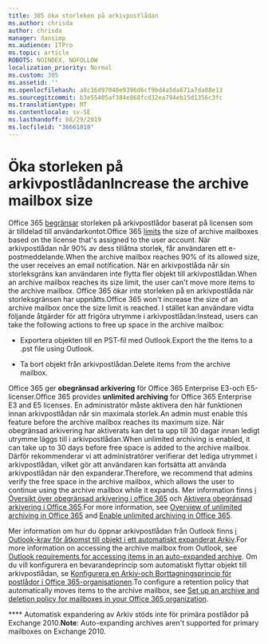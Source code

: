 ```yaml
---
title: 305 öka storleken på arkivpostlådan
ms.author: chrisda
author: chrisda
manager: dansimp
ms.audience: ITPro
ms.topic: article
ROBOTS: NOINDEX, NOFOLLOW
localization_priority: Normal
ms.custom: 305
ms.assetid: ''
ms.openlocfilehash: a8c16d97040e9396d6cf9bd4a5da671a7da88e13
ms.sourcegitcommit: b3e55405af384e868fcd32ea794eb15d1356c3fc
ms.translationtype: MT
ms.contentlocale: sv-SE
ms.lasthandoff: 08/29/2019
ms.locfileid: "36661818"
---
```

# <a name="increase-the-archive-mailbox-size"></a><span data-ttu-id="6d6e4-102">Öka storleken på arkivpostlådan</span><span class="sxs-lookup"><span data-stu-id="6d6e4-102">Increase the archive mailbox size</span></span>

<span data-ttu-id="6d6e4-103">Office 365 [begränsar](https://docs.microsoft.com/office365/servicedescriptions/exchange-online-service-description/exchange-online-limits#mailbox-storage-limits) storleken på arkivpostlådor baserat på licensen som är tilldelad till användarkontot.</span><span class="sxs-lookup"><span data-stu-id="6d6e4-103">Office 365 [limits](https://docs.microsoft.com/office365/servicedescriptions/exchange-online-service-description/exchange-online-limits#mailbox-storage-limits) the size of archive mailboxes based on the license that's assigned to the user account.</span></span> <span data-ttu-id="6d6e4-104">När arkivpostlådan når 90% av dess tillåtna storlek, får användaren ett e-postmeddelande.</span><span class="sxs-lookup"><span data-stu-id="6d6e4-104">When the archive mailbox reaches 90% of its allowed size, the user receives an email notification.</span></span> <span data-ttu-id="6d6e4-105">När en arkivpostlåda når sin storleksgräns kan användaren inte flytta fler objekt till arkivpostlådan.</span><span class="sxs-lookup"><span data-stu-id="6d6e4-105">When an archive mailbox reaches its size limit, the user can't move more items to the archive mailbox.</span></span> <span data-ttu-id="6d6e4-106">Office 365 ökar inte storleken på en arkivpostlåda när storleksgränsen har uppnåtts.</span><span class="sxs-lookup"><span data-stu-id="6d6e4-106">Office 365 won't increase the size of an archive mailbox once the size limit is reached.</span></span> <span data-ttu-id="6d6e4-107">I stället kan användare vidta följande åtgärder för att frigöra utrymme i arkivpostlådan:</span><span class="sxs-lookup"><span data-stu-id="6d6e4-107">Instead, users can take the following actions to free up space in the archive mailbox:</span></span>

- <span data-ttu-id="6d6e4-108">Exportera objekten till en PST-fil med Outlook.</span><span class="sxs-lookup"><span data-stu-id="6d6e4-108">Export the the items to a .pst file using Outlook.</span></span>

- <span data-ttu-id="6d6e4-109">Ta bort objekt från arkivpostlådan.</span><span class="sxs-lookup"><span data-stu-id="6d6e4-109">Delete items from the archive mailbox.</span></span>

<span data-ttu-id="6d6e4-110">Office 365 ger **obegränsad arkivering** för Office 365 Enterprise E3-och E5-licenser.</span><span class="sxs-lookup"><span data-stu-id="6d6e4-110">Office 365 provides **unlimited archiving** for Office 365 Enterprise E3 and E5 licenses.</span></span> <span data-ttu-id="6d6e4-111">En administratör måste aktivera den här funktionen innan arkivpostlådan når sin maximala storlek.</span><span class="sxs-lookup"><span data-stu-id="6d6e4-111">An admin must enable this feature before the archive mailbox reaches its maximum size.</span></span> <span data-ttu-id="6d6e4-112">När obegränsad arkivering har aktiverats kan det ta upp till 30 dagar innan ledigt utrymme läggs till i arkivpostlådan.</span><span class="sxs-lookup"><span data-stu-id="6d6e4-112">When unlimited archiving is enabled, it can take up to 30 days before free space is added to the archive mailbox.</span></span> <span data-ttu-id="6d6e4-113">Därför rekommenderar vi att administratörer verifierar det lediga utrymmet i arkivpostlådan, vilket gör att användaren kan fortsätta att använda arkivpostlådan när den expanderar.</span><span class="sxs-lookup"><span data-stu-id="6d6e4-113">Therefore, we recommend that admins verify the free space in the archive mailbox, which allows the user to continue using the archive mailbox while it expands.</span></span> <span data-ttu-id="6d6e4-114">Mer information finns [i Översikt över obegränsad arkivering i office 365](https://docs.microsoft.com/office365/securitycompliance/unlimited-archiving) och [Aktivera obegränsad arkivering i Office 365](https://docs.microsoft.com/office365/securitycompliance/enable-unlimited-archiving).</span><span class="sxs-lookup"><span data-stu-id="6d6e4-114">For more information, see [Overview of unlimited archiving in Office 365](https://docs.microsoft.com/office365/securitycompliance/unlimited-archiving) and [Enable unlimited archiving in Office 365](https://docs.microsoft.com/office365/securitycompliance/enable-unlimited-archiving).</span></span>

<span data-ttu-id="6d6e4-115">Mer information om hur du öppnar arkivpostlådan från Outlook finns [i Outlook-krav för åtkomst till objekt i ett automatiskt expanderat Arkiv](https://docs.microsoft.com/office365/securitycompliance/unlimited-archiving#outlook-requirements-for-accessing-items-in-an-auto-expanded-archive).</span><span class="sxs-lookup"><span data-stu-id="6d6e4-115">For more information on accessing the archive mailbox from Outlook, see [Outlook requirements for accessing items in an auto-expanded archive](https://docs.microsoft.com/office365/securitycompliance/unlimited-archiving#outlook-requirements-for-accessing-items-in-an-auto-expanded-archive).</span></span> <span data-ttu-id="6d6e4-116">Om du vill konfigurera en bevarandeprincip som automatiskt flyttar objekt till arkivpostlådan, se [Konfigurera en Arkiv-och Borttagningsprincip för postlådor i Office 365-organisationen](https://docs.microsoft.com/office365/securitycompliance/set-up-an-archive-and-deletion-policy-for-mailboxes).</span><span class="sxs-lookup"><span data-stu-id="6d6e4-116">To configure a retention policy that automatically moves items to the archive mailbox, see [Set up an archive and deletion policy for mailboxes in your Office 365 organization](https://docs.microsoft.com/office365/securitycompliance/set-up-an-archive-and-deletion-policy-for-mailboxes).</span></span>

<span data-ttu-id="6d6e4-117">\*\*\*\* Automatisk expandering av Arkiv stöds inte för primära postlådor på Exchange 2010.</span><span class="sxs-lookup"><span data-stu-id="6d6e4-117">**Note**: Auto-expanding archives aren't supported for primary mailboxes on Exchange 2010.</span></span>
